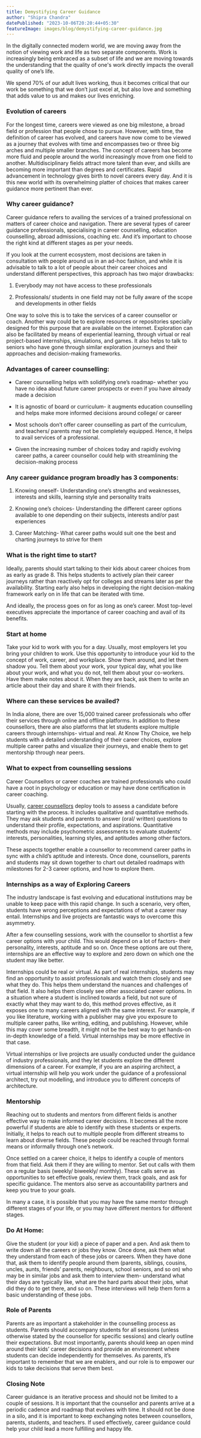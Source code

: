 ```yaml
---
title: Demystifying Career Guidance 
author: "Shipra Chandra"
datePublished: "2023-10-06T20:20:44+05:30"
featureImage: images/blog/demystifying-career-guidance.jpg
---
```


In the digitally connected modern world, we are moving away from the notion of viewing work and life as two separate components. Work is increasingly being embraced as a subset of life and we are moving towards the understanding that the quality of one's work directly impacts the overall quality of one’s life.  

We spend 70% of our adult lives working, thus it becomes critical that our work be something that we don’t just excel at, but also love and something that adds value to us and makes our lives enriching. 

### Evolution of careers  

For the longest time, careers were viewed as one big milestone, a broad field or profession that people chose to pursue. However, with time, the definition of career has evolved, and careers have now come to be viewed as a journey that evolves with time and encompasses two or three big arches and multiple smaller branches. The concept of careers has become more fluid and people around the world increasingly move from one field to another. Multidisciplinary fields attract more talent than ever, and skills are becoming more important than degrees and certificates. Rapid advancement in technology gives birth to novel careers every day. And it is this new world with its overwhelming platter of choices that makes career guidance more pertinent than ever. 

### Why career guidance?   

Career guidance refers to availing the services of a trained professional on matters of career choice and navigation. There are several types of career guidance professionals, specialising in career counselling, education counselling, abroad admissions, coaching etc. And it’s important to choose the right kind at different stages as per your needs.  

If you look at the current ecosystem, most decisions are taken in consultation with people around us in an ad-hoc fashion, and while it is advisable to talk to a lot of people about their career choices and understand different perspectives, this approach has two major drawbacks:   

1. Everybody may not have access to these professionals   

2. Professionals/ students in one field may not be fully aware of the scope and developments in other fields   

One way to solve this is to take the services of a career counsellor or coach. Another way could be to explore resources or repositories specially designed for this purpose that are available on the internet. Exploration can also be facilitated by means of experiential learning, through virtual or real project-based internships, simulations, and games. It also helps to talk to seniors who have gone through similar exploration journeys and their approaches and decision-making frameworks.   

### Advantages of career counselling:   

* Career counselling helps with solidifying one’s roadmap- whether you have no idea about future career prospects or even if you have already made a decision

* It is agnostic of board or curriculum- it augments education counselling and helps make more informed decisions around college/ or career

* Most schools don’t offer career counselling as part of the curriculum, and teachers/ parents may not be completely equipped. Hence, it helps to avail services of a professional.

* Given the increasing number of choices today and rapidly evolving career paths, a career counsellor could help with streamlining the decision-making process   

### Any career guidance program broadly has 3 components:   

1. Knowing oneself- Understanding one’s strengths and weaknesses, interests and skills, learning style and personality traits  

2. Knowing one’s choices- Understanding the different career options available to one depending on their subjects, interests and/or past experiences  

3. Career Matching- What career paths would suit one the best and charting journeys to strive for them 

### What is the right time to start?  

Ideally, parents should start talking to their kids about career choices from as early as grade 8. This helps students to actively plan their career journeys rather than reactively opt for colleges and streams later as per the availability. Starting early also helps in developing the right decision-making framework early on in life that can be iterated with time.  

And ideally, the process goes on for as long as one’s career. Most top-level executives appreciate the importance of career coaching and avail of its benefits.  

### Start at home  

Take your kid to work with you for a day. Usually, most employers let you bring your children to work. Use this opportunity to introduce your kid to the concept of work, career, and workplace. Show them around, and let them shadow you. Tell them about your work, your typical day, what you like about your work, and what you do not, tell them about your co-workers. Have them make notes about it. When they are back, ask them to write an article about their day and share it with their friends.
 
### Where can these services be availed?  

In India alone, there are over 15,000 trained career professionals who offer their services through online and offline platforms. In addition to these counsellors, there are also platforms that let students explore multiple careers through internships- virtual and real. At Know Thy Choice, we help students with a detailed understanding of their career choices, explore multiple career paths and visualize their journeys, and enable them to get mentorship through near peers.  

### What to expect from counselling sessions  

Career Counsellors or career coaches are trained professionals who could have a root in psychology or education or may have done certification in career coaching.  

Usually, [career counsellors](https://www.bewise.in/chennai/community-support/counselor) deploy tools to assess a candidate before starting with the process. It includes qualitative and quantitative methods. They may ask students and parents to answer (oral/ written) questions to understand their profile, expectations, and aspirations. Quantitative methods may include psychometric assessments to evaluate students’ interests, personalities, learning styles, and aptitudes among other factors.  

These aspects together enable a counsellor to recommend career paths in sync with a child’s aptitude and interests. Once done, counsellors, parents and students may sit down together to chart out detailed roadmaps with milestones for 2-3 career options, and how to explore them.   

### Internships as a way of Exploring Careers  

The industry landscape is fast evolving and educational institutions may be unable to keep pace with this rapid change. In such a scenario, very often, students have wrong perceptions and expectations of what a career may entail. Internships and live projects are fantastic ways to overcome this asymmetry.  

After a few counselling sessions, work with the counsellor to shortlist a few career options with your child. This would depend on a lot of factors- their personality, interests, aptitude and so on. Once these options are out there, internships are an effective way to explore and zero down on which one the student may like better.  

Internships could be real or virtual. As part of real internships, students may find an opportunity to assist professionals and watch them closely and see what they do. This helps them understand the nuances and challenges of that field. It also helps them closely see other associated career options. In a situation where a student is inclined towards a field, but not sure of exactly what they may want to do, this method proves effective, as it exposes one to many careers aligned with the same interest. For example, if you like literature, working with a publisher may give you exposure to multiple career paths, like writing, editing, and publishing. However, while this may cover some breadth, it might not be the best way to get hands-on in-depth knowledge of a field. Virtual internships may be more effective in that case.   

Virtual internships or live projects are usually conducted under the guidance of industry professionals, and they let students explore the different dimensions of a career. For example, if you are an aspiring architect, a virtual internship will help you work under the guidance of a professional architect, try out modelling, and introduce you to different concepts of architecture.  

### Mentorship  

Reaching out to students and mentors from different fields is another effective way to make informed career decisions. It becomes all the more powerful if students are able to identify with these students or experts. Initially, it helps to reach out to multiple people from different streams to learn about diverse fields. These people could be reached through formal means or informally through one’s network.

Once settled on a career choice, it helps to identify a couple of mentors from that field. Ask them if they are willing to mentor. Set out calls with them on a regular basis (weekly/ biweekly/ monthly). These calls serve as opportunities to set effective goals, review them, track goals, and ask for specific guidance. The mentors also serve as accountability partners and keep you true to your goals.

In many a case, it is possible that you may have the same mentor through different stages of your life, or you may have different mentors for different stages.  

### Do At Home:  

Give the student (or your kid) a piece of paper and a pen. And ask them to write down all the careers or jobs they know. Once done, ask them what they understand from each of these jobs or careers. When they have done that, ask them to identify people around them (parents, siblings, cousins, uncles, aunts, friends’ parents, neighbours, school seniors, and so on) who may be in similar jobs and ask them to interview them- understand what their days are typically like, what are the hard parts about their jobs, what did they do to get there, and so on. These interviews will help them form a basic understanding of these jobs.  

### Role of Parents  

Parents are as important a stakeholder in the counselling process as students. Parents should accompany students for all sessions (unless otherwise stated by the counsellor for specific sessions) and clearly outline their expectations. But most importantly, parents should keep an open mind around their kids’ career decisions and provide an environment where students can decide independently for themselves. As parents, it’s important to remember that we are enablers, and our role is to empower our kids to take decisions that serve them best.  

### Closing Note  

Career guidance is an iterative process and should not be limited to a couple of sessions. It is important that the counsellor and parents arrive at a periodic cadence and roadmap that evolves with time. It should not be done in a silo, and it is important to keep exchanging notes between counsellors, parents, students, and teachers. If used effectively, career guidance could help your child lead a more fulfilling and happy life.
